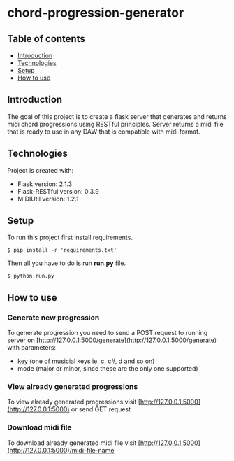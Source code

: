 # chord-progression-generator

## Table of contents

* [Introduction](#introduction)
* [Technologies](#technologies)
* [Setup](#setup)
* [How to use](#how-to-use)

## Introduction

The goal of this project is to create a flask server that generates and returns midi chord progressions using RESTful principles. Server returns a midi file that is ready to use in any DAW that is compatible with midi format.

## Technologies

Project is created with:

* Flask version: 2.1.3
* Flask-RESTful version: 0.3.9
* MIDIUtil version: 1.2.1

## Setup

To run this project first install requirements.

```
$ pip install -r 'requirements.txt'
```

Then all you have to do is run **run.py** file.

```
$ python run.py
```

## How to use

### Generate new progression

To generate progression you need to send a POST request to running server on [http://127.0.0.1:5000/generate](http://127.0.0.1:5000/generate) with parameters:

* key (one of musicial keys ie. c, c#, d and so on)
* mode (major or minor, since these are the only one supported)

### View already generated progressions

To view already generated progressions visit [http://127.0.0.1:5000](http://127.0.0.1:5000) or send GET request

### Download midi file

To download already generated midi file visit [http://127.0.0.1:5000](http://127.0.0.1:5000)/midi-file-name
